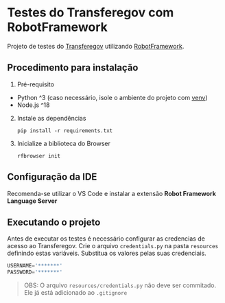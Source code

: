 # Testes do Transferegov com RobotFramework

Projeto de testes do [Transferegov](https://idp.transferegov.sistema.gov.br/idp/) utilizando [RobotFramework](https://robotframework.org/).

## Procedimento para instalação
1. Pré-requisito
  * Python ^3 (caso necessário, isole o ambiente do projeto com [venv](https://docs.python.org/pt-br/3/library/venv.html))
  * Node.js ^18

2. Instale as dependências

    `pip install -r requirements.txt`

3. Inicialize a biblioteca do Browser

    `rfbrowser init`

## Configuração da IDE

Recomenda-se utilizar o VS Code e instalar a extensão **Robot Framework Language Server**

## Executando o projeto

Antes de executar os testes é necessário configurar as credencias de acesso ao Transferegov. Crie o arquivo `credentials.py` na pasta `resources` definindo estas variáveis. Substitua os valores pelas suas credenciais.
```python
USERNAME='*******'
PASSWORD='*******'
```
>OBS: O arquivo `resources/credentials.py` não deve ser commitado. Ele já está adicionado ao `.gitignore`
